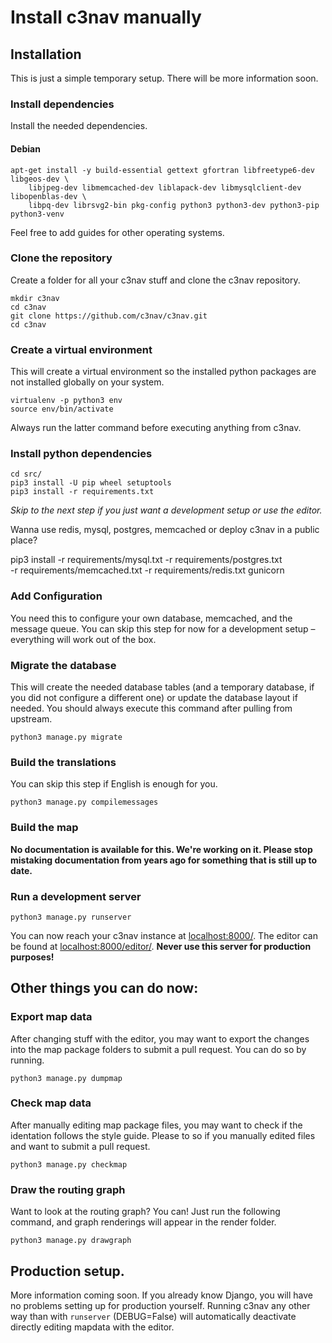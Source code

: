# Install c3nav manually

## Installation

This is just a simple temporary setup. There will be more information soon.

### Install dependencies

Install the needed dependencies.

#### Debian

```
apt-get install -y build-essential gettext gfortran libfreetype6-dev libgeos-dev \
    libjpeg-dev libmemcached-dev liblapack-dev libmysqlclient-dev libopenblas-dev \
    libpq-dev librsvg2-bin pkg-config python3 python3-dev python3-pip python3-venv
```

Feel free to add guides for other operating systems.

### Clone the repository

Create a folder for all your c3nav stuff and clone the c3nav repository.

```
mkdir c3nav
cd c3nav
git clone https://github.com/c3nav/c3nav.git
cd c3nav
```

### Create a virtual environment

This will create a virtual environment so the installed python packages are not installed globally on your system.

```
virtualenv -p python3 env
source env/bin/activate
```

Always run the latter command before executing anything from c3nav.


### Install python dependencies

```
cd src/
pip3 install -U pip wheel setuptools
pip3 install -r requirements.txt
```

*Skip to the next step if you just want a development setup or use the editor.*

Wanna use redis, mysql, postgres, memcached or deploy c3nav in a public place?

pip3 install -r requirements/mysql.txt -r requirements/postgres.txt \
             -r requirements/memcached.txt -r requirements/redis.txt gunicorn

### Add Configuration

You need this to configure your own database, memcached, and the message queue. You can skip this step for now for a development setup – everything will work out of the box.

### Migrate the database

This will create the needed database tables (and a temporary database, if you did not configure a different one) or update the database layout if needed. You should always execute this command after pulling from upstream.

```
python3 manage.py migrate
```

### Build the translations

You can skip this step if English is enough for you.

```
python3 manage.py compilemessages
```

### Build the map

**No documentation is available for this. We're working on it. Please stop mistaking documentation from years ago for something that is still up to date.**

### Run a development server

```
python3 manage.py runserver
```

You can now reach your c3nav instance at [localhost:8000/](http://localhost:8000/). The editor can be found at [localhost:8000/editor/](http://localhost:8000/editor/). **Never use this server for production purposes!**

## Other things you can do now:

### Export map data

After changing stuff with the editor, you may want to export the changes into the map package folders to submit a pull request. You can do so by running.

```
python3 manage.py dumpmap
```

### Check map data

After manually editing map package files, you may want to check if the identation follows the style guide. Please to so if you manually edited files and want to submit a pull request.

```
python3 manage.py checkmap
```

### Draw the routing graph

Want to look at the routing graph? You can! Just run the following command, and graph renderings will appear in the render folder.

```
python3 manage.py drawgraph
```

## Production setup.

More information coming soon. If you already know Django, you will have no problems setting up for production yourself. Running c3nav any other way than with `runserver` (DEBUG=False) will automatically deactivate directly editing mapdata with the editor.
